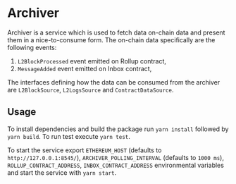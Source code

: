 # Archiver

Archiver is a service which is used to fetch data on-chain data and present them in a nice-to-consume form.
The on-chain data specifically are the following events:

1. `L2BlockProcessed` event emitted on Rollup contract,
2. `MessageAdded` event emitted on Inbox contract,

The interfaces defining how the data can be consumed from the archiver are `L2BlockSource`, `L2LogsSource` and `ContractDataSource`.

## Usage

To install dependencies and build the package run `yarn install` followed by `yarn build`.
To run test execute `yarn test`.

To start the service export `ETHEREUM_HOST` (defaults to `http://127.0.0.1:8545/`), `ARCHIVER_POLLING_INTERVAL` (defaults to `1000 ms`), `ROLLUP_CONTRACT_ADDRESS`, `INBOX_CONTRACT_ADDRESS` environmental variables and start the service with `yarn start`.
